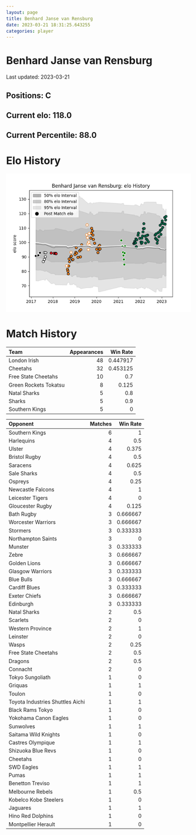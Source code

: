 ```yaml
---  
layout: page  
title: Benhard Janse van Rensburg  
date: 2023-03-21 18:31:25.643255  
categories: player  
---
```

# Benhard Janse van Rensburg


Last updated: 2023-03-21
## Positions: C

## Current elo: 118.0

## Current Percentile: 88.0

# Elo History


![elo history](history_BenhardJansevanRensburg.png)
# Match History


| Team                  |   Appearances |   Win Rate |
|:----------------------|--------------:|-----------:|
| London Irish          |            48 |   0.447917 |
| Cheetahs              |            32 |   0.453125 |
| Free State Cheetahs   |            10 |   0.7      |
| Green Rockets Tokatsu |             8 |   0.125    |
| Natal Sharks          |             5 |   0.8      |
| Sharks                |             5 |   0.9      |
| Southern Kings        |             5 |   0        |

| Opponent                         |   Matches |   Win Rate |
|:---------------------------------|----------:|-----------:|
| Southern Kings                   |         6 |   1        |
| Harlequins                       |         4 |   0.5      |
| Ulster                           |         4 |   0.375    |
| Bristol Rugby                    |         4 |   0.5      |
| Saracens                         |         4 |   0.625    |
| Sale Sharks                      |         4 |   0.5      |
| Ospreys                          |         4 |   0.25     |
| Newcastle Falcons                |         4 |   1        |
| Leicester Tigers                 |         4 |   0        |
| Gloucester Rugby                 |         4 |   0.125    |
| Bath Rugby                       |         3 |   0.666667 |
| Worcester Warriors               |         3 |   0.666667 |
| Stormers                         |         3 |   0.333333 |
| Northampton Saints               |         3 |   0        |
| Munster                          |         3 |   0.333333 |
| Zebre                            |         3 |   0.666667 |
| Golden Lions                     |         3 |   0.666667 |
| Glasgow Warriors                 |         3 |   0.333333 |
| Blue Bulls                       |         3 |   0.666667 |
| Cardiff Blues                    |         3 |   0.333333 |
| Exeter Chiefs                    |         3 |   0.666667 |
| Edinburgh                        |         3 |   0.333333 |
| Natal Sharks                     |         2 |   0.5      |
| Scarlets                         |         2 |   0        |
| Western Province                 |         2 |   1        |
| Leinster                         |         2 |   0        |
| Wasps                            |         2 |   0.25     |
| Free State Cheetahs              |         2 |   0.5      |
| Dragons                          |         2 |   0.5      |
| Connacht                         |         2 |   0        |
| Tokyo Sungoliath                 |         1 |   0        |
| Griquas                          |         1 |   1        |
| Toulon                           |         1 |   0        |
| Toyota Industries Shuttles Aichi |         1 |   1        |
| Black Rams Tokyo                 |         1 |   0        |
| Yokohama Canon Eagles            |         1 |   0        |
| Sunwolves                        |         1 |   1        |
| Saitama Wild Knights             |         1 |   0        |
| Castres Olympique                |         1 |   1        |
| Shizuoka Blue Revs               |         1 |   0        |
| Cheetahs                         |         1 |   0        |
| SWD Eagles                       |         1 |   1        |
| Pumas                            |         1 |   1        |
| Benetton Treviso                 |         1 |   1        |
| Melbourne Rebels                 |         1 |   0.5      |
| Kobelco Kobe Steelers            |         1 |   0        |
| Jaguares                         |         1 |   1        |
| Hino Red Dolphins                |         1 |   0        |
| Montpellier Herault              |         1 |   0        |